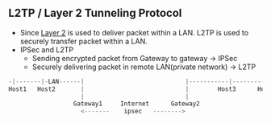 ## L2TP / Layer 2 Tunneling Protocol
- Since [Layer 2](../../) is used to deliver packet within a LAN. L2TP is used to securely transfer packet within a LAN.
- IPSec and L2TP
  - Sending encrypted packet from Gateway to gateway -> IPSec
  - Securely delivering packet in remote LAN(private network) -> L2TP
```c
-|-------|-LAN------|                            |-----------|---------|--
Host1   Host2       |                            |        Host3      Host4
                    |                            |
                  Gateway1     Internet      Gateway2
                    <-------    ipsec   -------->
```
